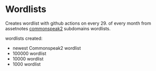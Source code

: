 # Wordlists
Creates wordlist with github actions on every 29. of every month from assetnotes [commonspeak2](newestwordlist) subdomains wordlists.

wordlists created:
- newest Commonspeak2 wordlist
- 100000 wordlist
- 10000 wordlist
- 1000 wordlist
